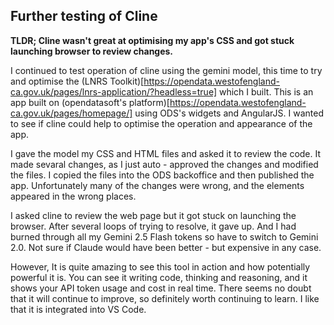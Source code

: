 ## Further testing of Cline

**TLDR; Cline wasn't great at optimising my app's CSS and got stuck launching browser to review changes.**

I continued to test operation of cline using the gemini model, this time to try and optimise the (LNRS Toolkit)[https://opendata.westofengland-ca.gov.uk/pages/lnrs-application/?headless=true] which I built. This is an app built on (opendatasoft's platform)[https://opendata.westofengland-ca.gov.uk/pages/homepage/] using ODS's widgets and AngularJS. I wanted to see if cline could help to optimise the operation and appearance of the app.

I gave the model my CSS and HTML files and asked it to review the code. It made sevaral changes, as I just auto - approved the changes and modified the files. I copied the files into the ODS backoffice and then published the app. Unfortunately many of the changes were wrong, and the elements appeared in the wrong places.

I asked cline to review the web page but it got stuck on launching the browser. After several loops of trying to resolve, it gave up. And I had burned through all my Gemini 2.5 Flash tokens so have to switch to Gemini 2.0. Not sure if Claude would have been better - but expensive in any case.

However, It is quite amazing to see this tool in action and how potentially powerful it is. You can see it writing code, thinking and reasoning, and it shows your API token usage and cost in real time. There seems no doubt that it will continue to improve, so definitely worth continuing to learn. I like that it is integrated into VS Code.